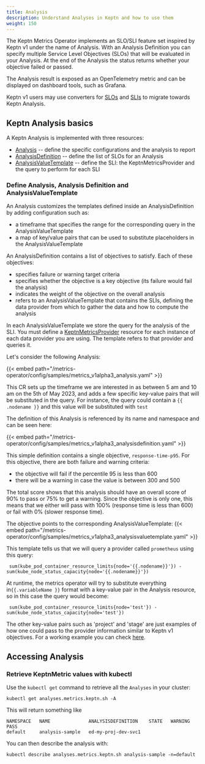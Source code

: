 ```yaml
---
title: Analysis
description: Understand Analyses in Keptn and how to use them
weight: 150
---
```


The Keptn Metrics Operator implements an SLO/SLI feature set inspired by Keptn v1 under the name of Analysis.
With an Analysis Definition you can specify multiple Service Level Objectives (SLOs) that will be evaluated in your Analysis.
At the end of the Analysis the status returns whether your objective failed or passed.

The Analysis result is exposed as an OpenTelemetry metric and can be displayed on dashboard tools, such as Grafana.

Keptn v1 users may use converters for
[SLOs](https://github.com/keptn/lifecycle-toolkit/blob/main/metrics-operator/converter/slo_converter.md#slo-converter)
and [SLIs](https://github.com/keptn/lifecycle-toolkit/blob/main/metrics-operator/converter/sli_converter.md#sli-converter)
to migrate towards Keptn Analysis.

## Keptn Analysis basics

A Keptn Analysis is implemented with three resources:

* [Analysis](https://lifecycle.keptn.sh/docs/crd-ref/metrics/v1alpha3/#analysis) --
  define the specific configurations and the analysis to report
* [AnalysisDefinition](https://lifecycle.keptn.sh/docs/crd-ref/metrics/v1alpha3/#analysisdefinition) --
  define the list of SLOs for an Analysis
* [AnalysisValueTemplate](https://lifecycle.keptn.sh/docs/crd-ref/metrics/v1alpha3/#analysisvaluetemplate) --
  define the SLI: the KeptnMetricsProvider and the query to perform for each SLI

### Define Analysis, Analysis Definition and AnalysisValueTemplate

An Analysis customizes the templates defined inside an AnalysisDefinition by adding configuration such as:

* a timeframe that specifies the range for the corresponding query in the AnalysisValueTemplate
* a map of key/value pairs that can be used to substitute placeholders in the AnalysisValueTemplate

An AnalysisDefinition contains a list of objectives to satisfy.
Each of these objectives:

* specifies failure or warning target criteria
* specifies whether the objective is a key objective (its failure would fail the analysis)
* indicates the weight of the objective on the overall analysis
* refers to an AnalysisValueTemplate that contains the SLIs, defining the data provider from which to gather the data
  and how to compute the analysis

In each AnalysisValueTemplate we store the query for the analysis of the SLI.
You must define a
[KeptnMetricsProvider](../../yaml-crd-ref/metricsprovider.md) resource
for each instance of each data provider you are using.
The template refers to that provider and queries it.

Let's consider the following Analysis:

{{< embed path="/metrics-operator/config/samples/metrics_v1alpha3_analysis.yaml" >}}

This CR sets up the timeframe we are interested in
as between 5 am and 10 am on the 5th of May 2023,
and adds a few specific key-value pairs that will be substituted in the query.
For instance, the query could contain a `{{ .nodename }}` and this value will be substituted with `test`

The definition of this Analysis is referenced by its name and namespace and can be seen here:

{{< embed path="/metrics-operator/config/samples/metrics_v1alpha3_analysisdefinition.yaml" >}}

This simple definition contains a single objective, `response-time-p95`.
For this objective, there are both
failure and warning criteria:

* the objective will fail if the percentile 95 is less than 600
* there will be a warning in case the value is between 300 and 500

The total score shows that this analysis should have an overall score of 90% to pass or 75% to get a warning.
Since the objective is only one, this means that we either will pass with 100% (response time is less than 600) or fail
with 0% (slower response time).

The objective points to the corresponding AnalysisValueTemplate:
{{< embed path="/metrics-operator/config/samples/metrics_v1alpha3_analysisvaluetemplate.yaml" >}}

This template tells us that we will query a provider called `prometheus` using this query:

```shell
 sum(kube_pod_container_resource_limits{node='{{.nodename}}'}) - sum(kube_node_status_capacity{node='{{.nodename}}'})
```

At runtime, the metrics operator will try to substitute everything in`{{.variableName }}`
format with a key-value pair in the Analysis resource,
so in this case the query would become:

```shell
 sum(kube_pod_container_resource_limits{node='test'}) - sum(kube_node_status_capacity{node='test'})
```

The other key-value pairs such as 'project' and 'stage' are just examples of how one could pass to the provider
information similar to Keptn v1 objectives.
For a working example you can
check [here](https://github.com/keptn/lifecycle-toolkit/tree/main/test/testanalysis/analysis-controller-multiple-providers).

## Accessing Analysis

### Retrieve KeptnMetric values with kubectl

Use the `kubectl get` command to retrieve all the `Analyses` in your cluster:

```shell
kubectl get analyses.metrics.keptn.sh -A

```

This will return something like

```shell
NAMESPACE   NAME              ANALYSISDEFINITION    STATE   WARNING   PASS
default     analysis-sample   ed-my-proj-dev-svc1
```

You can then describe the analysis with:

```shell
kubectl describe analyses.metrics.keptn.sh analysis-sample -n=default
```
